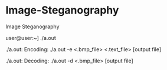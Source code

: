 # Image-Steganography
Image Steganography

user@user:~] ./a.out

./a.out: Encoding: ./a.out -e <.bmp_file> <.text_file> [output file]

./a.out: Decoding: ./a.out -d <.bmp_file> [output file]
